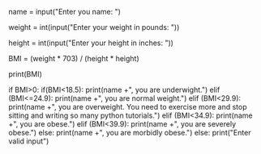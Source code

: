 name = input("Enter you name: ")

weight = int(input("Enter your weight in pounds: "))

height = int(input("Enter your height in inches: "))

BMI = (weight * 703) / (height * height)

print(BMI)



if BMI>0:
    if(BMI<18.5):
        print(name +", you are underwight.")
    elif (BMI<=24.9):
        print(name +", you are normal weight.")
    elif (BMI<29.9):
        print(name +", you are overweight. You need to exercise more and stop sitting and writing so many python tutorials.")
    elif (BMI<34.9):
        print(name +", you are obese.")
    elif (BMI<39.9):
        print(name +", you are severely obese.")
    else:
        print(name +", you are morbidly obese.")
else:
    print("Enter valid input")
